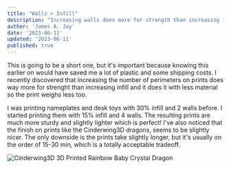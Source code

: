 ```yaml
---
title: "Walls > Infill"
description: "Increasing walls does more for strength than increasing infill on prints"
author: 'James A. Joy'
date: '2023-06-11'
updated: '2023-06-11'
published: true
---
```


This is going to be a short one, but it's important because knowing this earlier on would have saved me a lot of plastic and some shipping costs. I recently discovered that increasing the number of perimeters on prints does way more for strenght than increasing infill and it does it with less material so the print weighs less too. 

I was printing nameplates and desk toys with 30% infill and 2 walls before. I started printing them with 15% infill and 4 walls. The resulting prints are much more sturdy and slightly lighter which is perfect! I've also noticed that the finish on prints like the Cinderwing3D dragons, seems to be slightly nicer. The only downside is the prints take slightly longer, but it's usually on the order of 15-30 min, which is a totally acceptable tradeoff.

![Cinderwing3D 3D Printed Rainbow Baby Crystal Dragon](https://res.cloudinary.com/jarautomation/image/upload/f_auto,q_auto,w_700/v1686537193/jamesjoy.site/Cinderwing_3D_Rainbow_Baby_Crystal_Dragon.jpg)
